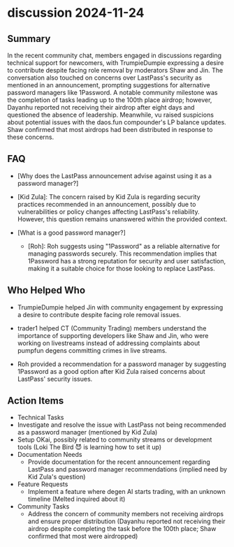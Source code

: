 # discussion 2024-11-24

## Summary
 In the recent community chat, members engaged in discussions regarding technical support for newcomers, with TrumpieDumpie expressing a desire to contribute despite facing role removal by moderators Shaw and Jin. The conversation also touched on concerns over LastPass's security as mentioned in an announcement, prompting suggestions for alternative password managers like 1Password. A notable community milestone was the completion of tasks leading up to the 100th place airdrop; however, Dayanhu reported not receiving their airdrop after eight days and questioned the absence of leadership. Meanwhile, vu raised suspicions about potential issues with the daos.fun compounder's LP balance updates. Shaw confirmed that most airdrops had been distributed in response to these concerns.

## FAQ
 - [Why does the LastPass announcement advise against using it as a password manager?]
  - [Kid Zula]: The concern raised by Kid Zula is regarding security practices recommended in an announcement, possibly due to vulnerabilities or policy changes affecting LastPass's reliability. However, this question remains unanswered within the provided context.

- [What is a good password manager?]
  - [Roh]: Roh suggests using "1Password" as a reliable alternative for managing passwords securely. This recommendation implies that 1Password has a strong reputation for security and user satisfaction, making it a suitable choice for those looking to replace LastPass.

## Who Helped Who
 - TrumpieDumpie helped Jin with community engagement by expressing a desire to contribute despite facing role removal issues.

- trader1 helped CT (Community Trading) members understand the importance of supporting developers like Shaw and Jin, who were working on livestreams instead of addressing complaints about pumpfun degens committing crimes in live streams.

- Roh provided a recommendation for a password manager by suggesting 1Password as a good option after Kid Zula raised concerns about LastPass' security issues.

## Action Items
 - Technical Tasks
  - Investigate and resolve the issue with LastPass not being recommended as a password manager (mentioned by Kid Zula)
  - Setup OKai, possibly related to community streams or development tools (Loki The Bird 😈 is learning how to set it up)
- Documentation Needs
  - Provide documentation for the recent announcement regarding LastPass and password manager recommendations (implied need by Kid Zula's question)
- Feature Requests
  - Implement a feature where degen AI starts trading, with an unknown timeline (Melted inquired about it)
- Community Tasks
  - Address the concern of community members not receiving airdrops and ensure proper distribution (Dayanhu reported not receiving their airdrop despite completing the task before the 100th place; Shaw confirmed that most were airdropped)

